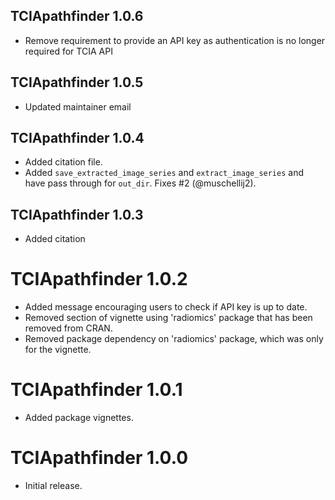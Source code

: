 ## TCIApathfinder 1.0.6

* Remove requirement to provide an API key as authentication is no longer required for TCIA API

## TCIApathfinder 1.0.5

* Updated maintainer email

## TCIApathfinder 1.0.4

* Added citation file.
* Added `save_extracted_image_series` and `extract_image_series` and have pass through for `out_dir`.   Fixes #2 (@muschellij2).

## TCIApathfinder 1.0.3

* Added citation

# TCIApathfinder 1.0.2

* Added message encouraging users to check if API key is up to date.
* Removed section of vignette using 'radiomics' package that has been removed from CRAN.
* Removed package dependency on 'radiomics' package, which was only for the vignette.

# TCIApathfinder 1.0.1

* Added package vignettes.

# TCIApathfinder 1.0.0

* Initial release.



